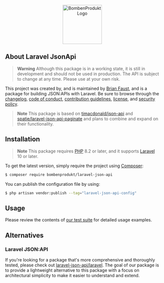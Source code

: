 <p align="center">
    <a href="https://bombenprodukt.com" target="_blank">
        <img src="https://raw.githubusercontent.com/faustbrian/laravel-json-api/main/logo.svg" width="128" alt="BombenProdukt Logo" />
    </a>
</p>


## About Laravel JsonApi

> **Warning**
> Although this package is in a working state, it is still in development and should not be used in production. The API is subject to change at any time. Please use at your own risk.

This project was created by, and is maintained by [Brian Faust](https://github.com/faustbrian), and is a package for building JSON:APIs with Laravel. Be sure to browse through the [changelog](CHANGELOG.md), [code of conduct](.github/CODE_OF_CONDUCT.md), [contribution guidelines](.github/CONTRIBUTING.md), [license](LICENSE), and [security policy](.github/SECURITY.md).

> **Note**
> This package is based on [timacdonald/json-api](https://github.com/timacdonald/json-api) and [spatie/laravel-json-api-paginate](https://github.com/spatie/laravel-json-api-paginate) and plans to combine and expand on their functionality.

## Installation

> **Note**
> This package requires [PHP](https://www.php.net/) 8.2 or later, and it supports [Laravel](https://laravel.com/) 10 or later.

To get the latest version, simply require the project using [Composer](https://getcomposer.org/):

```bash
$ composer require bombenprodukt/laravel-json-api
```

You can publish the configuration file by using:

```bash
$ php artisan vendor:publish --tag="laravel-json-api-config"
```

## Usage

Please review the contents of [our test suite](/tests) for detailed usage examples.

## Alternatives

### Laravel JSON:API

If you're looking for a package that's more comprehensive and thoroughly tested, please check out [laravel-json-api/laravel](https://github.com/laravel-json-api/laravel). The goal of our package is to provide a lightweight alternative to this package with a focus on architectural simplicity to make it easier to understand and extend.
